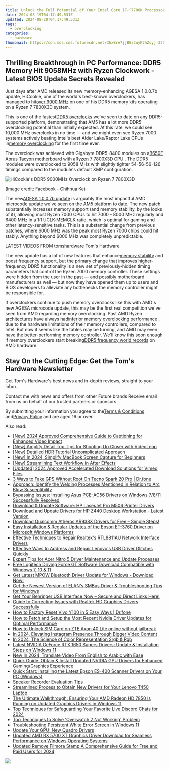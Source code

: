 ```yaml
---
title: Unlock the Full Potential of Your Intel Core I7-^7700K Processor with Expert Overclocking Techniques and Lid Removal Modifications
date: 2024-08-19T04:17:49.531Z
updated: 2024-08-20T04:17:49.531Z
tags:
  - overclocking
categories:
  - hardware
thumbnail: https://cdn.mos.cms.futurecdn.net/3hxBre7jjBGz2uyK2hZqyj-320-80.jpg
---
```


## Thrilling Breakthrough in PC Performance: DDR5 Memory Hit 9058MHz with Ryzen Clockwork - Latest BIOS Update Secrets Revealed

Just days after AMD released its new memory-enhancing AGESA 1.0.0.7b update, HiCookie, one of the world's best-known overclockers, has managed to hit[over 9000 MHz](https://www.facebook.com/permalink.php?story%5Ffbid=pfbid02b8jM7o2jVaK1ePpRcrXxVFFpo5BJrGAaLY9JeHcC2aBFdiwdURqnHxcSnMZaioX1l&id=100009786841919) on one of his DDR5 memory kits operating on a Ryzen 7 7800X3D system.

 This is one of the fastest[DDR5 overclocks](https://tools.techidaily.com) we've seen to date on any DDR5-supported platform, demonstrating that AM5 has a lot more DDR5 overclocking potential than initially expected. At this rate, we could see 10,000 MHz overclocks in no time — and we might even see Ryzen 7000 systems actively beating Intel's best Alder Lake/Raptor Lake CPUs in[memory overclocking](https://tools.techidaily.com) for the first time ever.

 The overclock was achieved with Gigabyte DDR5-8400 modules on a[B650E Aorus Tacyon motherboard](https://tools.techidaily.com) with a[Ryzen 7 7800X3D CPU](https://tools.techidaily.com) . The DDR5 modules were overclocked to 9058 MHz with slightly tighter 54-56-56-126 timings compared to the module's default XMP configuration.

![HiCookie's DDR5 9000MHz Overclock on Ryzen 7 7800X3D](https://cdn.mos.cms.futurecdn.net/PM9kM7MRA9Z2SdTVh8qGfe-320-80.jpg)

 (Image credit: Facebook - Chihhua Ke)

 The new[AGESA 1.0.0.7b update](https://tools.techidaily.com) is arguably the most impactful AMD microcode update we've seen on the AM5 platform to date. The new patch substantially increases memory support (and memory stability, by the looks of it), allowing most Ryzen 7000 CPUs to hit 7000 - 8000 MHz regularly and 6400 MHz in a 1:1 UCLK:MEMCLK ratio, which is optimal for gaming and other latency-sensitive tasks. This is a substantial change from previous patches, where 6000 MHz was the peak most Ryzen 7000 chips could hit stably. Anything beyond 6000 MHz was completely unpredictable.

 LATEST VIDEOS FROM tomshardware Tom's Hardware

 The new update has a lot of new features that enhance[memory stability](https://tools.techidaily.com) and boost frequency support, but the primary change that improves higher-frequency DDR5 functionality is a new set of previously-hidden timing parameters that control the Ryzen 7000 memory controller. These settings were hidden from the user in the past — and possibly motherboard manufacturers as well — but now they have opened them up to users and BIOS developers to alleviate any bottlenecks the memory controller might be responsible for.

 If overclockers continue to push memory overclocks like this with AMD's new AGESA microcode update, this may be the first real competition we've seen from AMD regarding memory overclocking. Past AMD Ryzen architectures have always had[inferior memory overclocking performance](https://tools.techidaily.com) , due to the hardware limitations of their memory controllers, compared to Intel. But now it seems like the tables may be turning, and AMD may even have the better-performing memory controller. We'll know this soon enough if memory overclockers start breaking[DDR5 frequency world records](https://tools.techidaily.com) on AMD hardware.

## Stay On the Cutting Edge: Get the Tom's Hardware Newsletter

 Get Tom's Hardware's best news and in-depth reviews, straight to your inbox.

 Contact me with news and offers from other Future brands  Receive email from us on behalf of our trusted partners or sponsors

 By submitting your information you agree to the[Terms & Conditions](https://futureplc.com/terms-conditions/) and[Privacy Policy](https://futureplc.com/privacy-policy/) and are aged 16 or over.

<ins class="adsbygoogle"
     style="display:block"
     data-ad-format="autorelaxed"
     data-ad-client="ca-pub-7571918770474297"
     data-ad-slot="1223367746"></ins>



<ins class="adsbygoogle"
     style="display:block"
     data-ad-client="ca-pub-7571918770474297"
     data-ad-slot="8358498916"
     data-ad-format="auto"
     data-full-width-responsive="true"></ins>

<span class="atpl-alsoreadstyle">Also read:</span>
<div><ul>
<li><a href="https://instagram-videos.techidaily.com/new-2024-approved-comprehensive-guide-to-captioning-for-enhanced-video-impact/"><u>[New] 2024 Approved  Comprehensive Guide to Captioning for Enhanced Video Impact</u></a></li>
<li><a href="https://fox-boxes.techidaily.com/new-amplify-detail-top-tips-for-shooting-up-closer-with-videoleap/"><u>[New] Amplify Detail  Top Tips for Shooting Up Closer with VideoLeap</u></a></li>
<li><a href="https://article-knowledge.techidaily.com/new-detailed-hdr-tutorial-uncomplicated-approach/"><u>[New] Detailed HDR Tutorial  Uncomplicated Approach</u></a></li>
<li><a href="https://on-screen-recording.techidaily.com/new-in-2024-simplify-macbook-screen-capture-for-beginners/"><u>[New] In 2024, Simplify MacBook Screen Capture for Beginners</u></a></li>
<li><a href="https://some-tips.techidaily.com/new-streamlining-text-workflow-in-after-effects/"><u>[New] Streamlining Text Workflow in After Effects</u></a></li>
<li><a href="https://vimeo-videos.techidaily.com/updated-2024-approved-accelerated-download-solutions-for-vimeo-files/"><u>[Updated] 2024 Approved  Accelerated Download Solutions for Vimeo Files</u></a></li>
<li><a href="https://location-fake.techidaily.com/3-ways-to-fake-gps-without-root-on-tecno-spark-20-pro-drfone-by-drfone-virtual-android/"><u>3 Ways to Fake GPS Without Root On Tecno Spark 20 Pro | Dr.fone</u></a></li>
<li><a href="https://hardware-updates.techidaily.com/1722963025014-approach-identify-the-welding-processes-mentioned-in-relation-to-arc-blow-susceptibility/"><u>Approach: Identify the Welding Processes Mentioned in Relation to Arc Blow Susceptibility</u></a></li>
<li><a href="https://hardware-updates.techidaily.com/bypassing-issues-installing-asus-pce-ac56-drivers-on-windows-7811-successfully-resolved/"><u>Bypassing Issues: Installing Asus PCE-AC56 Drivers on Windows 7/8/11 Successfully Resolved</u></a></li>
<li><a href="https://hardware-updates.techidaily.com/download-and-update-software-hp-laserjet-pro-m506-printer-drivers/"><u>Download & Update Software: HP LaserJet Pro M506 Printer Drivers</u></a></li>
<li><a href="https://hardware-updates.techidaily.com/download-and-update-drivers-for-hp-z440-desktop-workstation-latest-version/"><u>Download and Update Drivers for HP Z440 Desktop Workstation - Latest Version</u></a></li>
<li><a href="https://hardware-updates.techidaily.com/1722970912244-download-qualcomm-atheros-ar938x-drivers-for-free-simple-steps/"><u>Download Qualcomm Atheros AR938X Drivers for Free – Simple Steps!</u></a></li>
<li><a href="https://hardware-updates.techidaily.com/easy-installation-and-regular-updates-of-the-epson-et-3760-driver-on-microsoft-windows-platforms/"><u>Easy Installation & Regular Updates of the Epson ET-3760 Driver on Microsoft Windows Platforms</u></a></li>
<li><a href="https://hardware-updates.techidaily.com/effective-techniques-to-repair-realteks-rtl8811au-network-interface-drivers/"><u>Effective Techniques to Repair Realtek's RTL8811AU Network Interface Drivers</u></a></li>
<li><a href="https://hardware-updates.techidaily.com/effective-ways-to-address-and-repair-lenovos-usb-driver-glitches-quickly/"><u>Effective Ways to Address and Repair Lenovo's USB Driver Glitches Quickly</u></a></li>
<li><a href="https://hardware-updates.techidaily.com/expert-tips-for-acer-nitro-5-driver-maintenance-and-update-processes/"><u>Expert Tips for Acer Nitro 5 Driver Maintenance and Update Processes</u></a></li>
<li><a href="https://hardware-updates.techidaily.com/free-logitech-driving-force-gt-software-download-compatible-with-windows-7-10-and-11/"><u>Free Logitech Driving Force GT Software Download Compatible with Windows 7, 10 & 11</u></a></li>
<li><a href="https://hardware-updates.techidaily.com/1722970667682-get-latest-mpow-bluetooth-driver-update-for-windows-download-now/"><u>Get Latest MPOW Bluetooth Driver Update for Windows - Download Now!</u></a></li>
<li><a href="https://hardware-updates.techidaily.com/get-the-newest-version-of-elans-smbus-driver-and-troubleshooting-tips-for-windows/"><u>Get the Newest Version of ELAN's SMBus Driver & Troubleshooting Tips for Windows</u></a></li>
<li><a href="https://hardware-updates.techidaily.com/1722975913329-get-your-behringer-usb-interface-now-secure-and-direct-links-here/"><u>Get Your Behringer USB Interface Now – Secure and Direct Links Here!</u></a></li>
<li><a href="https://hardware-updates.techidaily.com/guide-to-correcting-issues-with-realtek-hd-graphics-drivers-successfully/"><u>Guide to Correcting Issues with Realtek HD Graphics Drivers Successfully</u></a></li>
<li><a href="https://techidaily.com/how-to-factory-reset-vivo-y100-in-5-easy-ways-drfone-by-drfone-reset-android-reset-android/"><u>How to Factory Reset Vivo Y100 in 5 Easy Ways | Dr.fone</u></a></li>
<li><a href="https://hardware-updates.techidaily.com/how-to-fetch-and-setup-the-most-recent-nvidia-driver-updates-for-optimal-performance/"><u>How to Fetch and Setup the Most Recent Nvidia Driver Updates for Optimal Performance</u></a></li>
<li><a href="https://sim-unlock.techidaily.com/how-to-unlock-sim-card-on-zte-axon-40-lite-online-without-jailbreak-by-drfone-android/"><u>How to Unlock SIM Card on ZTE Axon 40 Lite online without jailbreak</u></a></li>
<li><a href="https://instagram-video-files.techidaily.com/in-2024-elevating-instagram-presence-through-bigger-video-content/"><u>In 2024, Elevating Instagram Presence Through Bigger Video Content</u></a></li>
<li><a href="https://some-skills.techidaily.com/in-2024-the-science-of-color-representation-srgb-and-rgb/"><u>In 2024, The Science of Color Representation  Srgb & Rgb</u></a></li>
<li><a href="https://hardware-updates.techidaily.com/latest-nvidia-geforce-rtx-1650-supers-drivers-update-and-installation-steps-on-windows-11/"><u>Latest NVIDIA GeForce RTX 1650 Supers Drivers: Update & Installation Steps on Windows 11</u></a></li>
<li><a href="https://ai-video-translation.techidaily.com/new-in-2024-translate-video-from-english-to-arabic-with-ease/"><u>New In 2024, Translate Video From English to Arabic with Ease</u></a></li>
<li><a href="https://hardware-updates.techidaily.com/quick-guide-obtain-and-install-updated-nvidia-gpu-drivers-for-enhanced-gaminggraphics-experience/"><u>Quick Guide: Obtain & Install Updated NVIDIA GPU Drivers for Enhanced Gaming/Graphics Experience</u></a></li>
<li><a href="https://hardware-updates.techidaily.com/quick-start-installing-the-latest-epson-es-400-scanner-drivers-on-your-pc-windows/"><u>Quick Start: Installing the Latest Epson ES-400 Scanner Drivers on Your PC (Windows)</u></a></li>
<li><a href="https://screen-activity-recording.techidaily.com/speaker-recorder-evaluation-tips/"><u>Speaker Recorder Evaluation Tips</u></a></li>
<li><a href="https://hardware-updates.techidaily.com/streamlined-process-to-obtain-new-drivers-for-your-lenovo-t450-laptop/"><u>Streamlined Process to Obtain New Drivers for Your Lenovo T450 Laptop</u></a></li>
<li><a href="https://hardware-updates.techidaily.com/the-ultimate-walkthrough-ensuring-your-amd-radeon-hd-7850-is-running-on-updated-graphics-drivers-in-windows-11/"><u>The Ultimate Walkthrough: Ensuring Your AMD Radeon HD 7850 Is Running on Updated Graphics Drivers in Windows 11</u></a></li>
<li><a href="https://screen-mirroring-recording.techidaily.com/top-techniques-for-safeguarding-your-favorite-live-discord-chats-for-2024/"><u>Top Techniques for Safeguarding Your Favorite Live Discord Chats for 2024</u></a></li>
<li><a href="https://win-able.techidaily.com/top-techniques-to-solve-overwatch-2-not-working-problem/"><u>Top Techniques to Solve 'Overwatch 2 Not Working' Problem</u></a></li>
<li><a href="https://common-error.techidaily.com/troubleshooting-persistent-white-error-screen-in-windows-11/"><u>Troubleshooting Persistent White Error Screen in Windows 11</u></a></li>
<li><a href="https://driver-install.techidaily.com/update-your-gpu-new-quadro-drivers/"><u>Update Your GPU: New Quadro Drivers</u></a></li>
<li><a href="https://hardware-updates.techidaily.com/updated-amd-rx-5700-xt-graphics-driver-download-for-seamless-performance-on-windows-operating-systems/"><u>Updated AMD RX 5700 XT Graphics Driver Download for Seamless Performance on Windows Operating Systems</u></a></li>
<li><a href="https://video-creation-software.techidaily.com/updated-remove-filmora-stamp-a-comprehensive-guide-for-free-and-paid-users-for-2024/"><u>Updated Remove Filmora Stamp A Comprehensive Guide for Free and Paid Users for 2024</u></a></li>
</ul></div>

<!-- affiliate ads begin -->
<a href="https://store.nero.com/order/checkout.php?PRODS=42296985&QTY=1&AFFILIATE=108875&CART=1"><img src="https://secure.avangate.com/images/merchant/9cea886b9f44a3c2df1163730ab64994/products/copy_nero_burning_rom_cart.png" border="0">
</a>
<!-- affiliate ads end -->